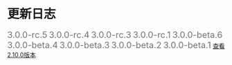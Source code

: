 # 更新日志

<mu-stepper orientation="vertical" :linear="false">
  <mu-step active>
    <mu-step-label>
      <mu-icon value="panorama_fish_eye" color="primary" slot="icon"></mu-icon>
      <span class="version-title">3.0.0-rc.5</span>
    </mu-step-label>
    <mu-step-content >
      <v3-0-0-rc5></v3-0-0-rc5>
    </mu-step-content>
  </mu-step>
  <mu-step active>
    <mu-step-label>
      <mu-icon value="panorama_fish_eye" color="primary" slot="icon"></mu-icon>
      <span class="version-title">3.0.0-rc.4</span>
    </mu-step-label>
    <mu-step-content >
      <v3-0-0-rc4></v3-0-0-rc4>
    </mu-step-content>
  </mu-step>
  <mu-step active>
    <mu-step-label>
      <mu-icon value="panorama_fish_eye" color="primary" slot="icon"></mu-icon>
      <span class="version-title">3.0.0-rc.3</span>
    </mu-step-label>
    <mu-step-content >
      <v3-0-0-rc3></v3-0-0-rc3>
    </mu-step-content>
  </mu-step>
  <mu-step active>
    <mu-step-label>
      <mu-icon value="panorama_fish_eye" color="primary" slot="icon"></mu-icon>
      <span class="version-title">3.0.0-rc.1</span>
    </mu-step-label>
    <mu-step-content >
      <v3-0-0-rc1></v3-0-0-rc1>
    </mu-step-content>
  </mu-step>
  <mu-step active>
    <mu-step-label>
      <mu-icon value="panorama_fish_eye" color="primary" slot="icon"></mu-icon>
      <span class="version-title">3.0.0-beta.6</span>
    </mu-step-label>
    <mu-step-content >
      <v3-0-0-beta6></v3-0-0-beta6>
    </mu-step-content>
  </mu-step>
  <mu-step active>
    <mu-step-label>
      <mu-icon value="panorama_fish_eye" color="primary" slot="icon"></mu-icon>
      <span class="version-title">3.0.0-beta.4</span>
    </mu-step-label>
    <mu-step-content >
      <v3-0-0-beta4></v3-0-0-beta4>
    </mu-step-content>
  </mu-step>
  <mu-step active>
    <mu-step-label>
      <mu-icon value="panorama_fish_eye" color="primary" slot="icon"></mu-icon>
      <span class="version-title">3.0.0-beta.3</span>
    </mu-step-label>
    <mu-step-content >
      <v3-0-0-beta3></v3-0-0-beta3>
    </mu-step-content>
  </mu-step>
  <mu-step active>
    <mu-step-label>
      <mu-icon value="panorama_fish_eye" color="primary" slot="icon"></mu-icon>
      <span class="version-title">3.0.0-beta.2</span>
    </mu-step-label>
    <mu-step-content >
      <v3-0-0-beta2></v3-0-0-beta2>
    </mu-step-content>
  </mu-step>
  <mu-step active>
    <mu-step-label>
      <mu-icon value="panorama_fish_eye" color="primary" slot="icon"></mu-icon>
      <span class="version-title">3.0.0-beta.1</span>
    </mu-step-label>
    <mu-step-content >
      <v3-0-0-beta1></v3-0-0-beta1>
    </mu-step-content>
  </mu-step>
  <mu-step active>
    <mu-step-label>
      <mu-icon value="panorama_fish_eye" color="primary" slot="icon"></mu-icon>
      <a href="/2.10.0" flat>查看2.10.0版本</a>
    </mu-step-label>
  </mu-step>
</mu-stepper>

<script>
import V3Beta1 from './version/3.0.0-beta.1.md';
import V3Beta2 from './version/3.0.0-beta.2.md';
import V3Beta3 from './version/3.0.0-beta.3.md';
import V3Beta4 from './version/3.0.0-beta.4.md';
import V3Beta6 from './version/3.0.0-beta.6.md';
import V3Rc1 from './version/3.0.0-rc.1.md';
import V3Rc3 from './version/3.0.0-rc.3.md';
import V3Rc4 from './version/3.0.0-rc.4.md';
import V3Rc5 from './version/3.0.0-rc.5.md';

export default {
  components: {
    'v3-0-0-beta1': V3Beta1,
    'v3-0-0-beta2': V3Beta2,
    'v3-0-0-beta3': V3Beta3,
    'v3-0-0-beta4': V3Beta4,
    'v3-0-0-beta6': V3Beta6,
    'v3-0-0-rc1': V3Rc1,
    'v3-0-0-rc3': V3Rc3,
    'v3-0-0-rc4': V3Rc4,
    'v3-0-0-rc5': V3Rc5
  }
}
</script>
<style lang="less">
.version-title {
  font-size: 20px;
  font-weight: normal;
  color: rgba(0, 0, 0, 0.54);
}
.mu-step-content-inner .markdown-body {
  margin-bottom: 0;
  padding-left: 0;
  ul {
    padding-left: 22px !important;
    list-style-type: circle;
     + pre {
      margin: 8px 0 8px 22px;
    }
  }
  ol {
    list-style-type: decimal;
    padding-left: 22px !important;
    + pre {
      margin: 8px 0 8px 22px;
    }
  }
  p {
    margin: 8px 0;
  }
}
</style>
